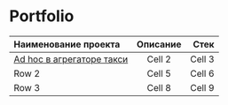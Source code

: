 # Portfolio


| Наименование проекта  | Описание  | Стек |
|:-------------         |:---------------:| -------------:|
| [Ad hoc в агрегаторе такси]()                | Cell 2          | Cell 3        |
| Row 2                 | Cell 5          | Cell 6        |
| Row 3                 | Cell 8          | Cell 9        |

